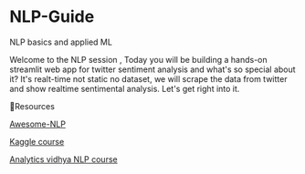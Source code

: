 # NLP-Guide
NLP basics and applied ML

Welcome to the NLP session , Today you will be building a hands-on streamlit web app for twitter sentiment analysis and what's so special about it? It's realt-time not static no dataset, we will scrape the data from twitter and show realtime sentimental analysis. Let's get right into it. 

🔼Resources

[Awesome-NLP](https://github.com/keon/awesome-nlp)

[Kaggle course](https://www.kaggle.com/learn)

[Analytics vidhya NLP course](https://courses.analyticsvidhya.com/courses/Intro-to-NLP)
